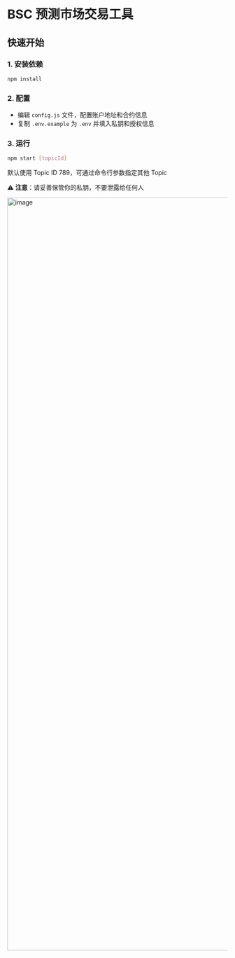 # BSC 预测市场交易工具

## 快速开始

### 1. 安装依赖
```bash
npm install
```

### 2. 配置
- 编辑 `config.js` 文件，配置账户地址和合约信息
- 复制 `.env.example` 为 `.env` 并填入私钥和授权信息

### 3. 运行
```bash
npm start [topicId]
```

默认使用 Topic ID 789，可通过命令行参数指定其他 Topic

⚠️ **注意**：请妥善保管你的私钥，不要泄露给任何人

<img width="1322" height="1720" alt="image" src="https://github.com/user-attachments/assets/f7a319cb-d9dc-4ad0-a41d-c005294907e8" />
